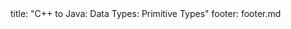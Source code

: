 <frontmatter>
title: "C++ to Java: Data Types: Primitive Types"
footer: footer.md
</frontmatter>

<include src="navbar.md" boilerplate />

<include src="unit-inPage-asFlat.md" boilerplate />
